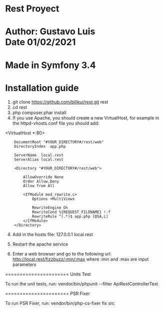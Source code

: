 # Rest Proyect
Author: Gustavo Luis <br/>
Date 01/02/2021
======================
Made in Symfony 3.4
======================
Installation guide
======================

1) git clone https://github.com/bilikui/rest.git rest
2) cd rest
2) php composer.phar install
3) If you use Apache, you should create a new VirtualHost, for example in the httpd-vhosts.conf file you should add:

<VirtualHost *:80>

        DocumentRoot "#YOUR_DIRECTORY#/rest/web"
        DirectoryIndex  app.php

        ServerName  local.rest
        ServerAlias local.rest

        <Directory "#YOUR_DIRECTORY#/rest/web">
              
			AllowOverride None
			Order Allow,Deny
			Allow from All
			
			<IfModule mod_rewrite.c>
				Options +MultiViews
			
				RewriteEngine On
				RewriteCond %{REQUEST_FILENAME} !-f
				RewriteRule ^(.*)$ app.php [QSA,L]
			</IfModule>
        </Directory>
        
</VirtualHost>

4) Add in the hosts file: 127.0.0.1 local.rest

5) Restart the apache service

6) Enter a web browser and go to the following url: http://local.rest/fizzbuzz/:min/:max where :min and :max are input parameters

======================
Units Test

To run the unit tests, run: vendor/bin/phpunit --filter ApiRestControllerTest

======================
PSR Fixer

To run PSR Fixer, run: vendor/bin/php-cs-fixer fix src
